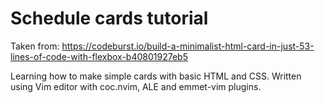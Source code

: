 # Schedule cards tutorial

Taken from: https://codeburst.io/build-a-minimalist-html-card-in-just-53-lines-of-code-with-flexbox-b40801927eb5

Learning how to make simple cards with basic HTML and CSS.
Written using Vim editor with coc.nvim, ALE and emmet-vim plugins.
